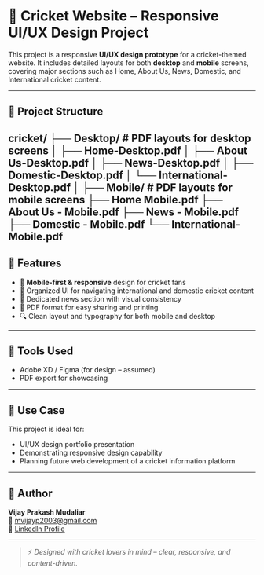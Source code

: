 # 🏏 Cricket Website – Responsive UI/UX Design Project

This project is a responsive **UI/UX design prototype** for a cricket-themed website. It includes detailed layouts for both **desktop** and **mobile** screens, covering major sections such as Home, About Us, News, Domestic, and International cricket content.

---

## 📁 Project Structure

cricket/
├── Desktop/ # PDF layouts for desktop screens
│ ├── Home-Desktop.pdf
│ ├── About Us-Desktop.pdf
│ ├── News-Desktop.pdf
│ ├── Domestic-Desktop.pdf
│ └── International-Desktop.pdf
│
├── Mobile/ # PDF layouts for mobile screens
├── Home Mobile.pdf
├── About Us - Mobile.pdf
├── News - Mobile.pdf
├── Domestic - Mobile.pdf
└── International-Mobile.pdf
---

## 🎨 Features

- 📱 **Mobile-first & responsive** design for cricket fans
- 🎯 Organized UI for navigating international and domestic cricket content
- 📰 Dedicated news section with visual consistency
- 📄 PDF format for easy sharing and printing
- 🔍 Clean layout and typography for both mobile and desktop

---

## 🧩 Tools Used

- Adobe XD / Figma (for design – assumed)
- PDF export for showcasing

---

## 📌 Use Case

This project is ideal for:
- UI/UX design portfolio presentation
- Demonstrating responsive design capability
- Planning future web development of a cricket information platform

---

## 👤 Author

**Vijay Prakash Mudaliar**  
📧 [mvijayp2003@gmail.com](mailto:mvijayp2003@gmail.com)  
🔗 [LinkedIn Profile](https://www.linkedin.com/in/vijay-mudaliar)

---

> ⚡ *Designed with cricket lovers in mind – clear, responsive, and content-driven.*
